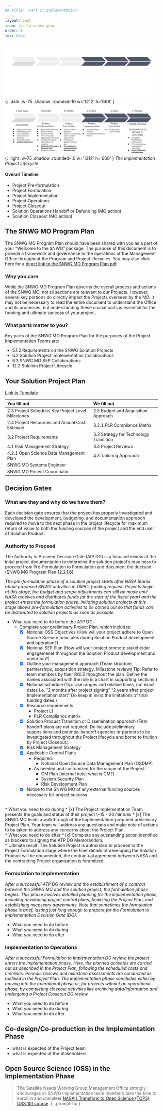 ```yaml
---
## title: 'Part 2: Implementation'

layout: post
icon: fas fa-users-gear
order: 5
toc: true
---
```


![dark mode only](assets/DarkModeImplementationGraphic.png){: .dark .w-75 .shadow .rounded-10 w='1212' h='668' }
![light mode only](assets/LightModeImplementationGraphic.png){: .light .w-75 .shadow .rounded-10 w='1212' h='668' }
*The Implementation Project Lifecycle*

#### Overall Timeline

* Project Pre-formulation
* Project Formulation
* Project Implementation
* Project Operations
* Project Closeout
* Solution Operations Handoff or Defunding (MO action)
* Solution Closeout (MO action)

## The SNWG MO Program Plan

The SNWG MO Program Plan should have been shared with you as a part of your "Welcome to the SNWG" package. The purpose of this document is to provide a framework and governance to the operations of the Management Office throughout the Program and Project lifecycles. You may also click here for a [direct link to the SNWG MO Program Plan pdf](https://drive.google.com/file/d/1xe-rrKjwZZ7p0w39umL7nPdjCXmWwkUW/view?usp=sharing)

### Why you care

While the SNWG MO Program Plan governs the overall process and actions of the SNWG MO, not all sections are relevant to our Projects. However, several key portions do directly impact the Projects overseen by the MO. It may not be necessary to read the entire document to understand the Office and its processes, but understanding these crucial parts is essential for the funding and ultimate success of your project.

### What parts matter to you?

Key parts of the SNWG MO Program Plan for the purposes of the Project Implementation Teams are:

* 5.1.2 Requirements on the SNWG Solution Projects
* 6.2 Solution Project Implementation Collaborations
* 6.3 SNWG MO SEP Collaborations
* 12.2 Solution Project Lifecycle

## Your Solution Project Plan

[Link to Template](https://docs.google.com/document/d/1hfbKXOta7htTs1RDtvpAXxBwu6QxuqnndGXOMkyM-UQ/edit)

| You fill out | We fill out |
| :----------- | :---------- |
| 2.3 Project Schedule/ Key Project Level Milestones | 2.5 Budget and Acquisition Approach |
| 2.4 Project Resources and Annual Cost Estimate | 3.2.1 PLR Compliance Matrix |
| 3.2 Project Requirements | 3.3 Strategy for Technology Transition |
| 4.1 Risk Management Strategy | 3.4 Project Reviews |
| 4.2.1 Open Science Data Management Plan | 4.3 Tailoring Approach |
| SNWG MO Systems Engineer |  |
| SNWG MO Project Coordinator |  |

## Decision Gates

### What are they and why do we have them?

Each decision gate ensures that the project has properly investigated and developed the development, budgeting, and documentation appraoch required to move to the next phase in the project lifecycle for maximum return of value to both the funding sources of the project and the end user of Solution Product.

### Authority to Proceed

The Authority to Proceed Decision Gate (AtP DG) is a focused review of the inital project documentation to determine the solution project’s readiness to proceed from Pre-Formulation to Formulation and document the decision. (SNWG MO Program Plan 12.2.1.6)

*The pre-formulation phase of a solution project starts after NASA learns about proposed SNWG activities in OMB’s funding request. Projects begin at this stage, but budget and scope adjustments can still be made until NASA receives and distributes funds (at the start of the fiscal year) and the project enters the formulation phase. Initiating solution projects at this stage allows pre-formulation activities to be carried out so that funds can be distributed to solution projects as soon as possible.*

* What you need to do before the ATP DG:
    * Complete your preliminary Project Plan, which includes:
        * [x] Notional OSS Objectives (How will your project adhere to Open Source Science principles during Solution Product development and operation?)
        * [x] Notional SEP Plan (How will your project promote stakeholder engagemenet throughout the Solution Product development and operation?)
        * [x] Outline your management approach (Team structure, partnerships, acquisition strategy, Milestone reviews Tip: Refer to team members by their ROLE thoughout the plan. Define the names associated with the role in a chart in supporting sections.)
        * [x] Notional schedule (Tip: Use ranges and relative times, not exact dates i.e. "2 months after project signing" "2 years after project Implementation start" Do keep in mind the limitations of final funding dates.)
        * [x] Resource requirements
            * Project L1
            * PLR Compliance matrix
        * [x] Solution Product Transition or Dissemination approach (Firm handoff plans are not required. Do include preliminary suppositions and potential handoff agencies or partners to be investigated throughout the Project lifecycle and borne to fruition by Project Closeout.)
        * [x] Risk Management Strategy
        * [x] Applicable Control Plans
            * Required:
                * Notional Open Source Data Management Plan (OSDMP)
            * As needed and customized for the scope of the Project:
                * CM Plan (internal note: what is CM?)
                * System Security Plan
                * Risk Development Plan
        * [x] Notice to the SNWG MO of any external funding sources necessary for project success
<br>
* What you need to do during
    * [x] The Project Implementation Team presents the goals and status of their project \~15 - 20 mintues
    * [x] The SNWG MO leads a walkthrough of the Implementation-prepared preliminary Project Plan. Your team will address any questions and make note of actions to be taken to address any concerns about the Project Plan.
<br>
* What you need to do after
    * [x] Complete any outstanding action identified as blockers to signing the ATP DG Memorandum.
<br>
* Ultimate result: The Solution Project is authorized to proceed to the Project Formulation stage where the finer details of developing the Solution Product will be documented, the contractual agreement between NASA and the contracting Project organization is foramlized.

### Formulation to Implementation

*After a successful ATP DG review and the establishment of a contract between the SNWG MO and the solution project, the formulation phase begins. This phase involves detailed planning for the implementation phase, including developing project control plans, finalizing the Project Plan, and establishing necessary agreements. Note that sometimes the formulation phase is brief, lasting just long enough to prepare for the Formulation to Implementation Decision Gate (DG).*

* What you need to do before
* What you need to do during
* What you need to do after

### Implementation to Operations

*After a successful Formulation to Implementation DG review, the project enters the implementation phase. Here, the planned activities are carried out as described in the Project Plan, following the scheduled costs and timelines. Periodic reviews and milestone assessments are conducted as outlined in the Project Plan. The implementation phase concludes either by moving into the operational phase or, for projects without an operational phase, by completing closeout activities like archiving data/information and undergoing a Project Closeout DG review.*

* What you need to do before
* What you need to do during
* What you need to do after

## Co-design/Co-production in the Implementation Phase

* what is expected of the Project team
* what is expected of the Stakeholders

## Open Source Science (OSS) in the Implementation Phase

> The Satellite Needs Working Group Management Office strongly encourages all SNWG Implementation team members take the time to enroll in and complete [NASA's Transform to Open Science (TOPS) OSS 101 course](https://nasa.github.io/Transform-to-Open-Science/).
> {: .prompt-tip }